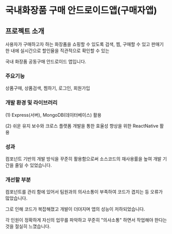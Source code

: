 # 국내화장품 구매 안드로이드앱(구매자앱)

## 프로젝트 소개

<p>사용자가 구매하고자 하는 화장품을 쇼핑할 수 있도록 검색, 찜, 구매할 수 있고 판매기한 내에 실시간으로 할인율을 직관적으로 확인할 수 있는</p>
<p>국내 화장품 공동구매 안드로이드 앱입니다.</p>

### 주요기능

상품구매, 상품검색, 찜하기, 로그인, 회원가입

### 개발 환경 및 라이브러리

<p>(1) Express(서버), MongoDB(데이터베이스) 활용</p>
<p>(2) 쉬운 유지 보수와 크로스 플랫폼 개발을 통한 효율성 향상을 위한 ReactNative 활용</p>

### 성과

<p>컴포넌트 기반의 개발 방식을 꾸준히 활용함으로써 소스코드의 재사용률을 높여 개발 기간을 줄일 수 있었습니다.</p>

### 개선할 부분

<p>컴포넌트를 관리 함에 있어서 팀원과의 의사소통이 부족하여 코드가 겹치는 등 오류가 많았습니다.</p>
<p>그로 인해 코드가 복잡해졌고 개발이 더뎌지며 앱의 성능이 저하되었습니다.</p>
<p>각 인원이 정확하게 자신의 업무를 파악하고 꾸준히 "의사소통" 하면서 작업해야 한다는 것을 절실히 느꼈습니다.</p>
